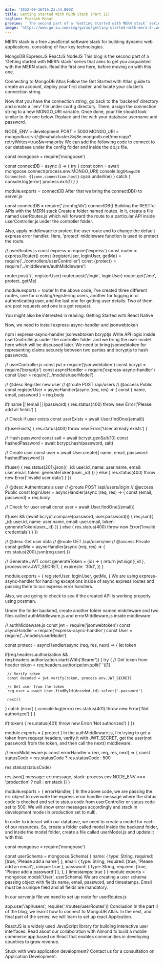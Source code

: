 ```yaml
---
date: '2022-09-16T16:23:44.000Z'
title: Getting Started With MERN Stack (Part II)
tagline: Prakash Mahat
preview: ' The second part of a ‘Getting started with MERN stack’ series that aims to get you acquainted with the MERN stack. '
image: 'https://www.gurzu.com/img/gurzu/getting-started-with-mern-3-.webp'
---
```

MERN stack is a free JavaScript software stack for building dynamic web applications, consisting of four key technologies.

MongoDB
ExpressJS
ReactJS
NodeJS
This blog is the second part of a ‘Getting started with MERN stack’ series that aims to get you acquainted with the MERN stack. Read the first one here, before moving on with this one.

Connecting to MongoDB Atlas
Follow the Get Started with Atlas guide to create an account, deploy your first cluster, and locate your cluster’s connection string.

Now that you have the connection string, go back to the ‘backend’ directory and create a ‘.env’ file under config directory. There, assign the connection string to a new MONGO_URI variable. Once done, your file should look similar to the one below. Replace and the with your database username and password.

NODE_ENV = development
PORT = 5000
MONGO_URI = mongodb+srv://<username>:<password>@mahatcluster.8vj8e.mongodb.net/mernapp?retryWrites=true&w=majority
We can add the following code to connect to our database under the config folder and inside the db.js file.

const mongoose = require('mongoose')

const connectDB = async () => {
 try {
   const conn = await mongoose.connect(process.env.MONGO_URI)
    console.log(`MongoDB Connected: ${conn.connection.host}`.cyan.underline)
 } catch {
   console.log(error)
   process.exit(1)
 }
}

module.exports = connectDB
After that we bring the connectDB() to server.js

const connectDB = require('./config/db')
connectDB()
Building the RESTful APIs with the MERN stack
Create a folder named routes. In it, create a file named userRoutes.js which will forward the route to a particular API inside userController.js under the controller folder.

Also, apply middleware to protect the user route and to change the default express error handler. Here, ‘protect’ middleware function is used to protect the route.

// userRoutes.js
const express = require('express')
const router = express.Router()
const {registerUser, loginUser, getMe} = require('../controllers/userController')
const {protect} = require('../middleware/authMiddleware')

router.post('/', registerUser)
router.post('/login', loginUser)
router.get('/me', protect, getMe)

module.exports = router
In the above code, I’ve created three different routes, one for creating/registering users, another for logging in or authenticating user, and the last one for getting user details. Two of them are post requests and one is a get request.

You might also be interested in reading: Getting Started with React Native

Now, we need to install express-async-handler and jsonwebtoken

npm i express-async-handler jsonwebtoken bcryptjs
Write API logic inside userController.js under the controller folder and we bring the user model here which will be discussed later. We need to bring jsonwebtoken for representing claims securely between two parties and bcryptjs to hash passwords.

// userController.js
const jwt = require('jsonwebtoken')
const bcrypt = require('bcryptjs')
const asyncHandler = require('express-async-handler')
const User = require('../models/userModel')

// @desc     Register new user
// @route    POST /api/users
// @access   Public
const registerUser = asyncHandler(async (req, res) => {
 const { name, email, password } = req.body

 if(!name || !email || !password) {
   res.status(400)
   throw new Error('Please add all fields')
 }

 // Check if user exists
 const userExists = await User.findOne({email})

 if(userExists) {
   res.status(400)
   throw new Error('User already exists')
 }

 // Hash password
 const salt = await bcrypt.genSalt(10)
 const hashedPassword = await bcrypt.hash(password, salt)

 // Create user
 const user = await User.create({
   name,
   email,
   password: hashedPassword
 })

 if(user) {
   res.status(201).json({
     _id: user.id,
     name: user.name,
     email: user.email,
     token: generateToken(user._id)
   })
 } else {
   res.status(400)
   throw new Error('Invalid user data')
 }
})

// @desc     Authenticate a user
// @route    POST /api/users/login
// @access   Public
const loginUser = asyncHandler(async (req, res) => {
 const {email, password} = req.body

 // Check for user email
 const user = await User.findOne({email})

 if(user && (await bcrypt.compare(password, user.password))) {
   res.json({
     _id: user.id,
     name: user.name,
     email: user.email,
     token: generateToken(user._id)
   })
 } else {
   res.status(400)
   throw new Error('Invalid credentials')
 }
})

// @desc     Get user data
// @route    GET /api/users/me
// @access   Private
const getMe = asyncHandler(async (req, res) => {
 res.status(200).json(req.user)
})

// Generate JWT
const generateToken = (id) => {
 return jwt.sign({ id }, process.env.JWT_SECRET, {
   expiresIn: '30d',
 })
}

module.exports = {
 registerUser,
 loginUser,
 getMe,
}
We are using express-async-handler for handling exceptions inside of async express routes and passing them to our express error handlers.

Also, we are going to check to see if the created API is working properly using postman.

Under the folder backend, create another folder named middleware and two files called authMiddleware.js and errorMiddleware.js inside middleware.

// authMiddeware.js
const jwt = require('jsonwebtoken')
const asyncHandler = require('express-async-handler')
const User = require('../models/userModel')

const protect = asyncHandler(async (req, res, next) => {
 let token

 if(req.headers.authorization && req.headers.authorization.startsWith('Bearer')) {
   try {
     // Get token from header
     token = req.headers.authorization.split(' ')[1]
    
     // Verify token
     const decoded = jwt.verify(token, process.env.JWT_SECRET)
  
     // Get user from the token
     req.user = await User.findById(decoded.id).select('-password')

     next()
   } catch (error) {
     console.log(error)
     res.status(401)
     throw new Error('Not authorized')
   }
 }

 if(!token) {
   res.status(401)
   throw new Error('Not authorized')
 }
})

module.exports = { protect }
In the authMiddleware.js, I’m trying to get a token from request headers, verify it with JWT_SECRET, get the user(not password) from the token, and then call the next() middleware.

// errorMiddleware.js
const errorHandler = (err, req, res, next) => {
 const statusCode = res.statusCode ? res.statusCode : 500

 res.status(statusCode)

 res.json({
     message: err.message,
     stack: process.env.NODE_ENV === 'production' ? null : err.stack
 })
}

module.exports = {
 errorHandler,
}
In the above code, we are passing the err object to overwrite the express error handler message where the status code is checked and set to status code from userController or status code set to 500. We will show error messages accordingly and stack in development mode (in production set to null).

In order to interact with our database, we need to create a model for each of our resources. So, create a folder called model inside the backend folder, and inside the model folder, create a file called userModel.js and update it with this:

const mongoose = require('mongoose')

const userSchema = mongoose.Schema(
 {
   name: {
     type: String,
     required: [true, 'Please add a name']
   },
   email: {
     type: String,
     required: [true, 'Please add an email'],
     unique: true
   },
   password: {
     type: String,
     required: [true, 'Please add a password']
   },
 },
 {
   timestamps: true
 }
)
module.exports = mongoose.model('User', userSchema)
We are creating a user schema passing object with fields name, email, password, and timestamps. Email must be a unique field and all fields are mandatory.

In our server.js file we need to set up route for userRoutes.js

app.use('/api/users', require('./routes/userRoutes'))
Conclusion
In the part II of the blog, we learnt how to connect to MongoDB Atlas. In the next, and final part of the series, we will learn to set up react Application.

ReactJS is a widely used JavaScript library for building interactive user interfaces. Read about our collaboration with Almond to build a mobile commerce app based on React that enables communities in developing countries to grow revenue.

Stuck with web application development? Contact us for a consultation on Application Development.

